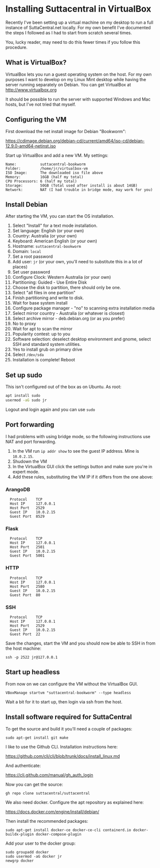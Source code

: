# Installing Suttacentral in VirtualBox

Recently I've been setting up a virtual machine on my desktop to run a
full instance of SuttaCentral.net locally. For my own benefit I've 
documented the steps I followed as I had to start from scratch several times.

You, lucky reader, may need to do this fewer times if you follow this procedure.

## What is VirtualBox?

VirtualBox lets you run a guest operating system on the host. For my own purposes
I want to develop on my Linux Mint desktop while having the server running separately
on Debian. You can get VirtualBox at http://www.virtualbox.org

It should be possible to run the server with supported Windows and Mac hosts, but I've
not tried that myself. 

## Configuring the VM

First download the net install image for Debian "Bookworm":

https://cdimage.debian.org/debian-cd/current/amd64/iso-cd/debian-12.9.0-amd64-netinst.iso

Start up VirtualBox and add a new VM. My settings:

```
Name:           suttacentral-bookworm
Folder:         /home/jr/virtualbox-vm
ISO Image:      The downloaded iso file above
Memory:         16GB (half my total)
CPU Processors: 6 (half my total)
Storage:        50GB (Total used after install is about 14GB)
Network:        NAT (I had trouble in bridge mode, may work for you)
```

## Install Debian

After starting the VM, you can start the OS installation. 

1. Select "Install" for a text mode installation.
2. Set language: English (or your own)
3. Country: Australia (or your own)
4. Keyboard: American English (or your own)
5. Hostname: `suttacentral-bookworm`
6. Domain: `local`
7. Set a root password
8. Add user: `jr` (or your own, you'll need to substitute this in a lot of places)
9. Set user password
10. Configure Clock: Western Australia (or your own)
11. Partitioning: Guided - Use Entire Disk
12. Choose the disk to partition, there should only be one.
13. Select "all files in one partition"
14. Finish partitioning and write to disk.
15. Wait for base system install
16. Configure package manager - "no" to scanning extra installation media
17. Select mirror country - Australia (or whatever is closest)
18. Select archive mirror - deb.debian.org (or as you prefer)
19. No to proxy
20. Wait for apt to scan the mirror
21. Popularity contest: up to you
22. Software selection: deselect desktop environment and gnome, select SSH and standard system utilities.
23. Yes to install grub on primary drive
24. Select `/dev/sda`
25. Installation is complete! Reboot

## Set up sudo

This isn't configured out of the box as on Ubuntu. As root:

```bash
apt install sudo
usermod -aG sudo jr
```

Logout and login again and you can use `sudo`

## Port forwarding

I had problems with using bridge mode, so the following instructions use NAT
and port forwarding. 

1. In the VM run `ip addr show` to see the guest IP address. Mine is `10.0.2.15`.
2. Shudown the VM
3. In the VirtualBox GUI click the settings button and make sure you're in expert mode.
4. Add these rules, substituting the VM IP if it differs from the one above:

### ArangoDB
```
  Protocol    TCP
  Host IP     127.0.0.1
  Host Port   2529
  Guest IP    10.0.2.15
  Guest Port  8529
```

### Flask
```
  Protocol    TCP
  Host IP     127.0.0.1
  Host Port   2501
  Guest IP    10.0.2.15
  Guest Port  5001
```

### HTTP
```
  Protocol    TCP
  Host IP     127.0.0.1
  Host Port   2580
  Guest IP    10.0.2.15
  Guest Port  80
```

### SSH
```
  Protocol    TCP
  Host IP     127.0.0.1
  Host Port   2529
  Guest IP    10.0.2.15
  Guest Port  22
```

Save the changes, start the VM and you should now be able to SSH in from the host machine:

`ssh -p 2522 jr@127.0.0.1`

## Start up headless

From now on we can configure the VM without the VirtualBox GUI.

```commandline
VBoxManage startvm "suttacentral-bookworm" --type headless
```

Wait a bit for it to start up, then login via ssh from the host.

## Install software required for SuttaCentral

To get the source and build it you'll need a couple of packages:

```commandline
sudo apt-get install git make
```

I like to use the Github CLI. Installation instructions here:

https://github.com/cli/cli/blob/trunk/docs/install_linux.md

And authenticate:

https://cli.github.com/manual/gh_auth_login

Now you can get the source:

```commandline
gh repo clone suttacentral/suttacentral
```

We also need docker. Configure the apt repository as explained here:

https://docs.docker.com/engine/install/debian/

Then install the recommended packages:

```commandline
sudo apt-get install docker-ce docker-ce-cli containerd.io docker-buildx-plugin docker-compose-plugin
```

Add your user to the docker group:

```commandline
sudo groupadd docker
sudo usermod -aG docker jr
newgrp docker
```

